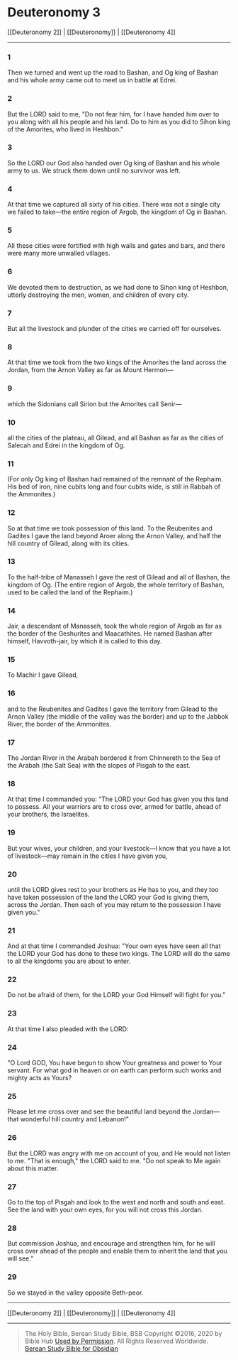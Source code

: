 # Deuteronomy 3

[[Deuteronomy 2]] | [[Deuteronomy]] | [[Deuteronomy 4]]

---

### 1
Then we turned and went up the road to Bashan, and Og king of Bashan and his whole army came out to meet us in battle at Edrei.

### 2
But the LORD said to me, "Do not fear him, for I have handed him over to you along with all his people and his land. Do to him as you did to Sihon king of the Amorites, who lived in Heshbon."

### 3
So the LORD our God also handed over Og king of Bashan and his whole army to us. We struck them down until no survivor was left.

### 4
At that time we captured all sixty of his cities. There was not a single city we failed to take—the entire region of Argob, the kingdom of Og in Bashan.

### 5
All these cities were fortified with high walls and gates and bars, and there were many more unwalled villages.

### 6
We devoted them to destruction, as we had done to Sihon king of Heshbon, utterly destroying the men, women, and children of every city.

### 7
But all the livestock and plunder of the cities we carried off for ourselves.

### 8
At that time we took from the two kings of the Amorites the land across the Jordan, from the Arnon Valley as far as Mount Hermon—

### 9
which the Sidonians call Sirion but the Amorites call Senir—

### 10
all the cities of the plateau, all Gilead, and all Bashan as far as the cities of Salecah and Edrei in the kingdom of Og.

### 11
(For only Og king of Bashan had remained of the remnant of the Rephaim. His bed of iron, nine cubits long and four cubits wide, is still in Rabbah of the Ammonites.)

### 12
So at that time we took possession of this land. To the Reubenites and Gadites I gave the land beyond Aroer along the Arnon Valley, and half the hill country of Gilead, along with its cities.

### 13
To the half-tribe of Manasseh I gave the rest of Gilead and all of Bashan, the kingdom of Og. (The entire region of Argob, the whole territory of Bashan, used to be called the land of the Rephaim.)

### 14
Jair, a descendant of Manasseh, took the whole region of Argob as far as the border of the Geshurites and Maacathites. He named Bashan after himself, Havvoth-jair, by which it is called to this day.

### 15
To Machir I gave Gilead,

### 16
and to the Reubenites and Gadites I gave the territory from Gilead to the Arnon Valley (the middle of the valley was the border) and up to the Jabbok River, the border of the Ammonites.

### 17
The Jordan River in the Arabah bordered it from Chinnereth to the Sea of the Arabah (the Salt Sea) with the slopes of Pisgah to the east.

### 18
At that time I commanded you: "The LORD your God has given you this land to possess. All your warriors are to cross over, armed for battle, ahead of your brothers, the Israelites.

### 19
But your wives, your children, and your livestock—I know that you have a lot of livestock—may remain in the cities I have given you,

### 20
until the LORD gives rest to your brothers as He has to you, and they too have taken possession of the land the LORD your God is giving them, across the Jordan. Then each of you may return to the possession I have given you."

### 21
And at that time I commanded Joshua: "Your own eyes have seen all that the LORD your God has done to these two kings. The LORD will do the same to all the kingdoms you are about to enter.

### 22
Do not be afraid of them, for the LORD your God Himself will fight for you."

### 23
At that time I also pleaded with the LORD:

### 24
"O Lord GOD, You have begun to show Your greatness and power to Your servant. For what god in heaven or on earth can perform such works and mighty acts as Yours?

### 25
Please let me cross over and see the beautiful land beyond the Jordan—that wonderful hill country and Lebanon!"

### 26
But the LORD was angry with me on account of you, and He would not listen to me. "That is enough," the LORD said to me. "Do not speak to Me again about this matter.

### 27
Go to the top of Pisgah and look to the west and north and south and east. See the land with your own eyes, for you will not cross this Jordan.

### 28
But commission Joshua, and encourage and strengthen him, for he will cross over ahead of the people and enable them to inherit the land that you will see."

### 29
So we stayed in the valley opposite Beth-peor.

---

[[Deuteronomy 2]] | [[Deuteronomy]] | [[Deuteronomy 4]]

---

> The Holy Bible, Berean Study Bible, BSB
> Copyright &copy;2016, 2020 by Bible Hub
> [Used by Permission](https://berean.bible/terms.htm). All Rights Reserved Worldwide.
> [Berean Study Bible for Obsidian](https://github.com/gapmiss/berean-study-bible-for-obsidian)

